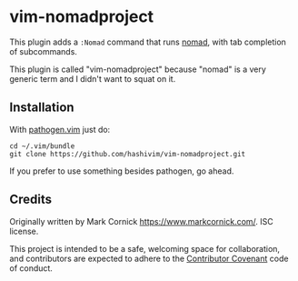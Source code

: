 # vim-nomadproject

This plugin adds a `:Nomad` command that runs [nomad](http://nomadproject.io),
with tab completion of subcommands.

This plugin is called "vim-nomadproject" because "nomad" is a very
generic term and I didn't want to squat on it.

## Installation

With [pathogen.vim](https://github.com/tpope/vim-pathogen) just do:

    cd ~/.vim/bundle
    git clone https://github.com/hashivim/vim-nomadproject.git

If you prefer to use something besides pathogen, go ahead.

## Credits

Originally written by Mark Cornick <https://www.markcornick.com/>. ISC license.

This project is intended to be a safe, welcoming space for collaboration, and
contributors are expected to adhere to the [Contributor
Covenant](http://contributor-covenant.org) code of conduct.
